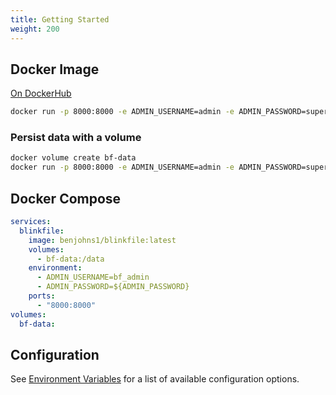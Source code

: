 ```yaml
---
title: Getting Started
weight: 200
---
```

## Docker Image
[On DockerHub](https://hub.docker.com/repository/docker/benjohns1/blinkfile)

```sh
docker run -p 8000:8000 -e ADMIN_USERNAME=admin -e ADMIN_PASSWORD=supersecretpassword benjohns1/blinkfile
```

### Persist data with a volume
```sh
docker volume create bf-data
docker run -p 8000:8000 -e ADMIN_USERNAME=admin -e ADMIN_PASSWORD=supersecretpassword -v bf-data:/data benjohns1/blinkfile
```

## Docker Compose
```yaml
services:
  blinkfile:
    image: benjohns1/blinkfile:latest
    volumes:
      - bf-data:/data
    environment:
      - ADMIN_USERNAME=bf_admin
      - ADMIN_PASSWORD=${ADMIN_PASSWORD}
    ports:
      - "8000:8000"
volumes:
  bf-data:
```
## Configuration
See [Environment Variables](/environment-variables) for a list of available configuration options.
